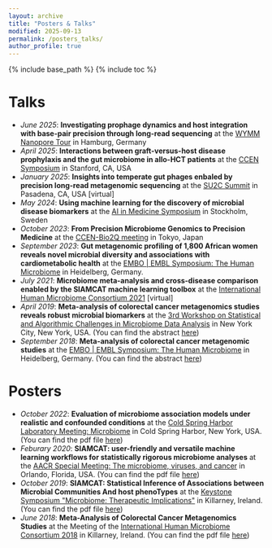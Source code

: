 ```yaml
---
layout: archive
title: "Posters & Talks"
modified: 2025-09-13
permalink: /posters_talks/
author_profile: true
---
```


{% include base_path %}
{% include toc %}

# Talks

- _June 2025_: __Investigating prophage dynamics and host integration with base-pair precision through long-read sequencing__ at the [WYMM Nanopore Tour](https://nanoporetech.com/about/events/nanopore-days/wymm-tour-hamburg) in Hamburg, Germany
- _April 2025_: __Interactions between graft-versus-host disease prophylaxis and the gut microbiome in allo-HCT patients__ at the [CCEN Symposium](https://cancerconvergence.org/) in Stanford, CA, USA
- _January 2025_: __Insights into temperate gut phages enbaled by precision long-read metagenomic sequencing__ at the [SU2C Summit](https://fundraise.standuptocancer.org/) in Pasadena, CA, USA [virtual]
- _May 2024_: __Using machine learning for the discovery of microbial disease biomarkers__ at the [AI in Medicine Symposium](https://news.ki.se/media/144402/download) in Stockholm, Sweden
- _October 2023_: __From Precision Microbiome Genomics to Precision Medicine__ at the [CCEN-Bio2Q meeting](https://bio2q.keio.ac.jp/news/ccen-bio2q-meeting/) in Tokyo, Japan
- _September 2023_:  __Gut metagenomic profiling of 1,800 African women reveals novel microbial diversity and associations with cardiometabolic health__ at the [EMBO \| EMBL Symposium: The Human Microbiome](https://www.embl.org/about/info/course-and-conference-office/events/ees23-08/) in Heidelberg, Germany.
- _July 2021_: __Microbiome meta-analysis and cross-disease comparison enabled by the SIAMCAT machine learning toolbox__ at the [International Human Microbiome Consortium 2021](ihmc2021.com) [virtual]
- _April 2019_:  __Meta-analysis of colorectal cancer metagenomics studies reveals robust microbial biomarkers__ at the [3rd Workshop on Statistical and Algorithmic Challenges in Microbiome Data Analysis](https://www.simonsfoundation.org/event/3rd-workshop-on-statistical-and-algorithmic-challenges-in-microbiome-data-analysis/) in New York City, New York, USA. (You can find the abstract [here](https://github.com/jakob-wirbel/jakob-wirbel.github.io/blob/master/files/2019-04-01_talk_sacmda.md))
- _September 2018_: __Meta-analysis of colorectal cancer metagenomic studies__ at the [EMBO \| EMBL Symposium: The Human Microbiome](https://www.embo-embl-symposia.org/symposia/2018/EES18-09/) in Heidelberg, Germany. (You can find the abstract [here](https://github.com/jakob-wirbel/jakob-wirbel.github.io/blob/master/files/2018-09-17_talk_embl.md))


# Posters

- _October 2022_: __Evaluation of microbiome association models under realistic and confounded conditions__ at the [Cold Spring Harbor Laboratory Meeting: Microbiome](https://meetings.cshl.edu/meetings.aspx?meet=biome&year=22) in Cold Spring Harbor, New York, USA. (You can find the pdf file [here](https://github.com/jakob-wirbel/jakob-wirbel.github.io/blob/master/files/2022-10_poster_cshl.pdf))
- _Feburary 2020_: __SIAMCAT: user-friendly and versatile machine learning workflows for statistically rigorous microbiome analyses__ at the [AACR Special Meeting: The microbiome, viruses, and cancer](https://www.aacr.org/meeting/microbiome-2020/) in Orlando, Florida, USA. (You can find the pdf file [here](https://github.com/jakob-wirbel/jakob-wirbel.github.io/blob/master/files/2020-02_poster_aacr.pdf))
- _October 2019_:  __SIAMCAT: Statistical Inference of Associations between Microbial Communities And host phenoTypes__ at the [Keystone Symposium "Microbiome: Therapeutic Implications"](https://www.keystonesymposia.org/index.cfm?e=web.Meeting.Program&meetingid=1696) in Killarney, Ireland. (You can find the pdf file [here](https://github.com/jakob-wirbel/jakob-wirbel.github.io/blob/master/files/2019-10_poster_keystone.pdf))
- _June 2018_: __Meta-Analysis of Colorectal Cancer Metagenomics Studies__ at the Meeting of the [International Human Microbiome Consortium 2018](http://apc.ucc.ie/ihmc-2018/) in Killarney, Ireland. (You can find the pdf file [here](https://github.com/jakob-wirbel/jakob-wirbel.github.io/blob/master/files/2018-06_poster_ihmc.pdf))
